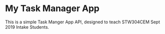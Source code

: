 # My Task Manager App

This is a simple Task Manger App API, designed to teach STW304CEM Sept 2019 Intake Students.


